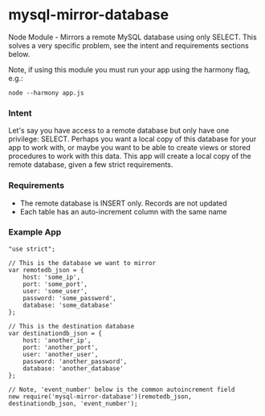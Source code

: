 mysql-mirror-database
=====================

Node Module - Mirrors a remote MySQL database using only SELECT.  This solves a very specific problem, see the intent and requirements sections below.

Note, if using this module you must run your app using the harmony flag, e.g.:
```
node --harmony app.js
```

### Intent
Let's say you have access to a remote database but only have one privilege: SELECT.  Perhaps you want a local copy of this database for your app to work with, or maybe you want to be able to create views or stored procedures to work with this data.  This app will create a local copy of the remote database, given a few strict requirements.

### Requirements
* The remote database is INSERT only.  Records are not updated
* Each table has an auto-increment column with the same name

### Example App

```
"use strict";

// This is the database we want to mirror
var remotedb_json = {
    host: 'some_ip',
    port: 'some_port',
    user: 'some_user',
    password: 'some_password',
    database: 'some_database'
};

// This is the destination database
var destinationdb_json = {
    host: 'another_ip',
    port: 'another_port',
    user: 'another_user',
    password: 'another_password',
    database: 'another_database'
};

// Note, 'event_number' below is the common autoincrement field
new require('mysql-mirror-database')(remotedb_json, destinationdb_json, 'event_number');
```